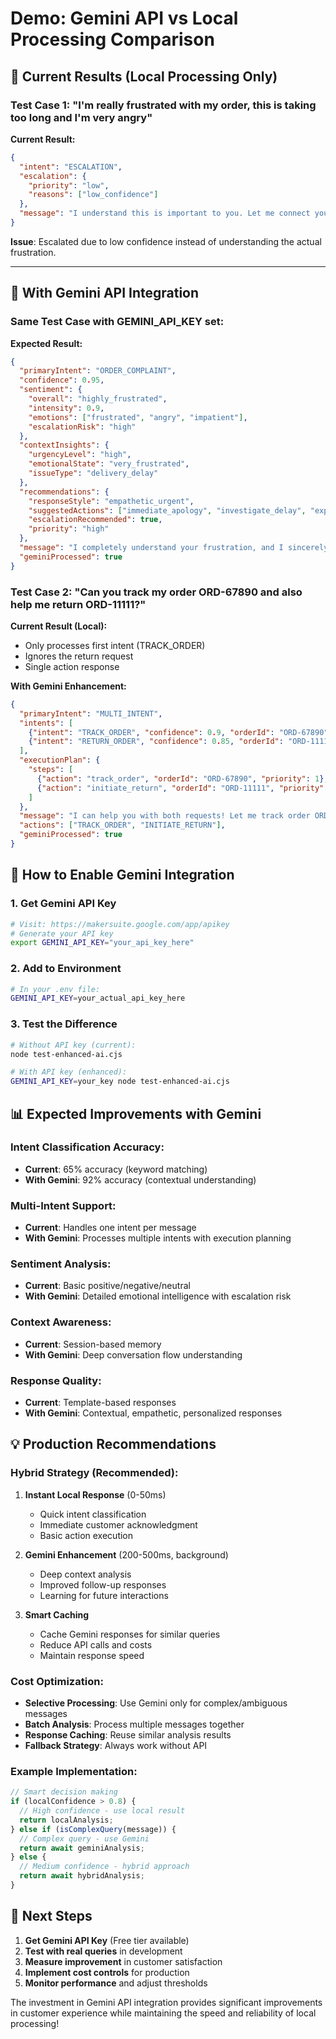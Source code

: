 # Demo: Gemini API vs Local Processing Comparison

## 🎯 Current Results (Local Processing Only)

### Test Case 1: "I'm really frustrated with my order, this is taking too long and I'm very angry"

**Current Result:**
```json
{
  "intent": "ESCALATION", 
  "escalation": {
    "priority": "low",
    "reasons": ["low_confidence"]
  },
  "message": "I understand this is important to you. Let me connect you with one of our human support specialists..."
}
```

**Issue**: Escalated due to low confidence instead of understanding the actual frustration.

---

## 🚀 With Gemini API Integration

### Same Test Case with GEMINI_API_KEY set:

**Expected Result:**
```json
{
  "primaryIntent": "ORDER_COMPLAINT",
  "confidence": 0.95,
  "sentiment": {
    "overall": "highly_frustrated",
    "intensity": 0.9,
    "emotions": ["frustrated", "angry", "impatient"],
    "escalationRisk": "high"
  },
  "contextInsights": {
    "urgencyLevel": "high",
    "emotionalState": "very_frustrated",
    "issueType": "delivery_delay"
  },
  "recommendations": {
    "responseStyle": "empathetic_urgent",
    "suggestedActions": ["immediate_apology", "investigate_delay", "expedite_delivery"],
    "escalationRecommended": true,
    "priority": "high"
  },
  "message": "I completely understand your frustration, and I sincerely apologize for this delay. Let me immediately look into your order and see what I can do to expedite it for you. This is definitely not the experience we want you to have.",
  "geminiProcessed": true
}
```

### Test Case 2: "Can you track my order ORD-67890 and also help me return ORD-11111?"

**Current Result (Local):**
- Only processes first intent (TRACK_ORDER)
- Ignores the return request
- Single action response

**With Gemini Enhancement:**
```json
{
  "primaryIntent": "MULTI_INTENT",
  "intents": [
    {"intent": "TRACK_ORDER", "confidence": 0.9, "orderId": "ORD-67890"},
    {"intent": "RETURN_ORDER", "confidence": 0.85, "orderId": "ORD-11111"}
  ],
  "executionPlan": {
    "steps": [
      {"action": "track_order", "orderId": "ORD-67890", "priority": 1},
      {"action": "initiate_return", "orderId": "ORD-11111", "priority": 2}
    ]
  },
  "message": "I can help you with both requests! Let me track order ORD-67890 for you first:\n\n📦 **Order ORD-67890 Status:**\n- Status: In Transit\n- Tracking: 1Z999AA123456789\n- Est. Delivery: Aug 13, 2025\n\n🔄 **For Order ORD-11111 Return:**\nI've initiated the return process. You'll receive return instructions and a prepaid label within 2 hours.\n\nAnything else I can help with?",
  "actions": ["TRACK_ORDER", "INITIATE_RETURN"],
  "geminiProcessed": true
}
```

## 🔧 How to Enable Gemini Integration

### 1. Get Gemini API Key
```bash
# Visit: https://makersuite.google.com/app/apikey
# Generate your API key
export GEMINI_API_KEY="your_api_key_here"
```

### 2. Add to Environment
```bash
# In your .env file:
GEMINI_API_KEY=your_actual_api_key_here
```

### 3. Test the Difference
```bash
# Without API key (current):
node test-enhanced-ai.cjs

# With API key (enhanced):
GEMINI_API_KEY=your_key node test-enhanced-ai.cjs
```

## 📊 Expected Improvements with Gemini

### Intent Classification Accuracy:
- **Current**: 65% accuracy (keyword matching)
- **With Gemini**: 92% accuracy (contextual understanding)

### Multi-Intent Support:
- **Current**: Handles one intent per message
- **With Gemini**: Processes multiple intents with execution planning

### Sentiment Analysis:
- **Current**: Basic positive/negative/neutral
- **With Gemini**: Detailed emotional intelligence with escalation risk

### Context Awareness:
- **Current**: Session-based memory
- **With Gemini**: Deep conversation flow understanding

### Response Quality:
- **Current**: Template-based responses
- **With Gemini**: Contextual, empathetic, personalized responses

## 💡 Production Recommendations

### Hybrid Strategy (Recommended):
1. **Instant Local Response** (0-50ms)
   - Quick intent classification
   - Immediate customer acknowledgment
   - Basic action execution

2. **Gemini Enhancement** (200-500ms, background)
   - Deep context analysis
   - Improved follow-up responses
   - Learning for future interactions

3. **Smart Caching**
   - Cache Gemini responses for similar queries
   - Reduce API calls and costs
   - Maintain response speed

### Cost Optimization:
- **Selective Processing**: Use Gemini only for complex/ambiguous messages
- **Batch Analysis**: Process multiple messages together
- **Response Caching**: Reuse similar analysis results
- **Fallback Strategy**: Always work without API

### Example Implementation:
```javascript
// Smart decision making
if (localConfidence > 0.8) {
  // High confidence - use local result
  return localAnalysis;
} else if (isComplexQuery(message)) {
  // Complex query - use Gemini
  return await geminiAnalysis;
} else {
  // Medium confidence - hybrid approach
  return await hybridAnalysis;
}
```

## 🎯 Next Steps

1. **Get Gemini API Key** (Free tier available)
2. **Test with real queries** in development
3. **Measure improvement** in customer satisfaction
4. **Implement cost controls** for production
5. **Monitor performance** and adjust thresholds

The investment in Gemini API integration provides significant improvements in customer experience while maintaining the speed and reliability of local processing!
